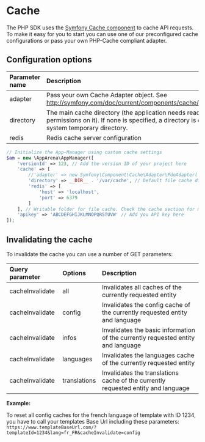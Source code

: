 # Cache

The PHP SDK uses the
[Symfony Cache component](http://symfony.com/doc/current/components/cache.html)
to cache API requests. To make it easy for you to start you can use one
of our preconfigured cache configurations or pass your own PHP-Cache
compliant adapter.

## Configuration options

| Parameter name | Description                                                                                                                                                        |
|:---------------|:-------------------------------------------------------------------------------------------------------------------------------------------------------------------|
| adapter        | Pass your own Cache Adapter object. See http://symfony.com/doc/current/components/cache/cache_pools.html                                                           |
| directory      | The main cache directory (the application needs read-write permissions on it). If none is specified, a directory is created inside the system temporary directory. |
| redis          | Redis cache server configuration                                                                                                                                   |


```php
// Initialize the App-Manager using custom cache settings
$am = new \AppArena\AppManager([
    'versionId' => 123, // Add the version ID of your project here
    'cache' => [
        //'adapter' => new Symfony\Component\Cache\Adapter\PdoAdapter('yourdsn'),
        'directory' => __DIR__ . '/var/cache', // Default file cache directory
        'redis' => [
            'host' => 'localhost',
            'port' => 6379
        ]
    ], // Writable folder for file cache. Check the cache section for more options
    'apikey' => 'ABCDEFGHIJKLMNOPQRSTUVW' // Add you API key here
]);
```

## Invalidating the cache

To invalidate the cache you can use a number of GET parameters:

| Query parameter | Options      | Description                                                                       |
|:----------------|:-------------|:----------------------------------------------------------------------------------|
| cacheInvalidate | all          | Invalidates all caches of the currently requested entity                          |
| cacheInvalidate | config       | Invalidates the config cache of the currently requested entity and language       |
| cacheInvalidate | infos        | Invalidates the basic information of the currently requested entity and language  |
| cacheInvalidate | languages    | Invalidates the languages cache of the currently requested entity                 |
| cacheInvalidate | translations | Invalidates the translations cache of the currently requested entity and language |

**Example:**

To reset all config caches for the french language of template with ID
1234, you have to call your templates Base Url including these
parameters: `https://www.templateBaseUrl.com/?templateId=1234&lang=fr_FR&cacheInvalidate=config`
